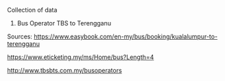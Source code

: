 Collection of data

1. Bus Operator TBS to Terengganu

Sources: 
https://www.easybook.com/en-my/bus/booking/kualalumpur-to-terengganu

https://www.eticketing.my/ms/Home/bus?Length=4

http://www.tbsbts.com.my/busoperators

